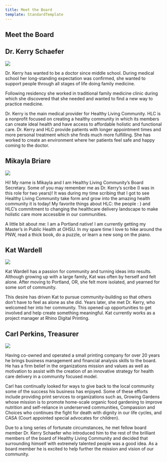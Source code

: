 ```yaml
---
title: Meet the Board
template: StandardTemplate
---
```


<section>

# Meet the Board

</section>

<section>

## Dr. Kerry Schaefer

<div class="text-center sm:text-left sm:float-left portrait">

![](board-kerry.jpg)

</div>

Dr. Kerry has wanted to be a doctor since middle school. During medical school her long-standing expectation was confirmed, she wanted to support people through all stages of life doing family medicine.

Following residency she worked in traditional family medicine clinic during which she discovered that she needed and wanted to find a new way to practice medicine.

Dr. Kerry is the main medical provider for Healthy Living Community. HLC is a nonprofit focused on creating a healthy community in which its members can create ideal health and have access to affordable holistic and functional care. Dr. Kerry and HLC provide patients with longer appointment times and more personal treatment which she finds much more fulfilling. She has worked to create an environment where her patients feel safe and happy coming to the doctor.

</section>

<section>

## Mikayla Briare

<div class="text-center sm:text-left sm:float-left portrait">

![](board-mikayla.jpg)

</div>

Hi! My name is Mikayla and I am Healthy Living Community’s Board Secretary. Some of you may remember me as Dr. Kerry’s scribe (I was in this role for two years)! It was during my time scribing that I got to see Healthy Living Community take form and grow into the amazing health community it is today! My favorite things about HLC: the people : ) and HLC’s commitment to changing the healthcare delivery landscape to make holistic care more accessible in our communities.

A little bit about me: I am a Portland native! I am currently getting my Master’s in Public Health at OHSU. In my spare time I love to hike around the PNW, read a thick book, do a puzzle, or learn a new song on the piano.

<div class="clear-both"></div>

</section>

<section>

## Kat Wardell

<div class="text-center sm:text-left sm:float-left portrait">

![](board-kat.jpg)

</div>

Kat Wardell has a passion for community and turning ideas into results. Although growing up with a large family, Kat was often by herself and felt alone. After moving to Portland, OR, she felt more isolated, and yearned for some sort of community. 

This desire has driven Kat to pursue community-building so that others don’t have to feel as alone as she did. Years later, she met Dr. Kerry, who welcomed her into her community. This opened up opportunities to get involved and help create something meaningful. Kat currently works as a project manager at Rhino Digital Printing.

<div class="clear-both"></div>

</section>

<section>

## Carl Perkins, Treasurer

<div class="text-center sm:text-left sm:float-left portrait">

![](board-carl.jpg)

</div>

Having co-owned and operated a small printing company for over 20 years he brings business management and financial analysis skills to the board. He has a firm belief in the organizations mission and values as well as motivation to assist with the creation of an innovative strategy for health care delivery in a community focused model.

Carl has continually looked for ways to give back to the local community some of the success his business has enjoyed. Some of these efforts include providing print services to organizations such as, Growing Gardens whose mission is to promote home-scale organic food gardening to improve nutrition and self-reliance in underserved communities, Compassion and Choices who continues the fight for death with dignity in our life cycles, and CASA (Court appointed special advocates for children).

Due to a long series of fortunate circumstances, he met fellow board member Dr. Kerry Schaefer who introduced him to the rest of the brilliant members of the board of Healthy Living Community and decided that surrounding himself with extremely talented people was a good idea. As a board member he is excited to help further the mission and vision of our community.

</section>
